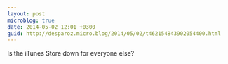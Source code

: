 ```yaml
---
layout: post
microblog: true
date: 2014-05-02 12:01 +0300
guid: http://desparoz.micro.blog/2014/05/02/t462154843902054400.html
---
```

Is the iTunes Store down for everyone else?
